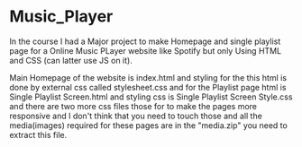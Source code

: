 # Music_Player
In the course I had a Major project to make Homepage and single playlist page for a Online Music PLayer website like Spotify but only Using HTML and CSS (can latter use JS on it).

Main Homepage of the website is index.html and styling for the this html is done by external css called stylesheet.css and for the Playlist page html is Single Playlist Screen.html and styling css is Single Playlist Screen Style.css and there are two more css files those for to make the pages more responsive and I don't think that you need to touch those and all the media(images) required for these pages are in the "media.zip" you need to extract this file.
